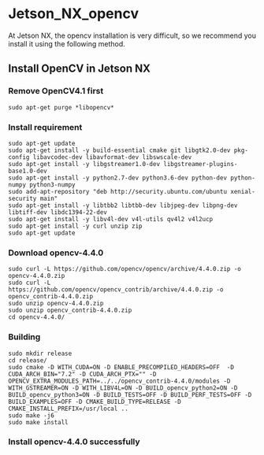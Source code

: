 # Jetson_NX_opencv

At Jetson NX, the opencv installation is very difficult, so we recommend you install it using the following method.

## Install OpenCV in Jetson NX

### Remove OpenCV4.1 first
```
sudo apt-get purge *libopencv*
```

### Install requirement
```
sudo apt-get update
sudo apt-get install -y build-essential cmake git libgtk2.0-dev pkg-config libavcodec-dev libavformat-dev libswscale-dev
sudo apt-get install -y libgstreamer1.0-dev libgstreamer-plugins-base1.0-dev
sudo apt-get install -y python2.7-dev python3.6-dev python-dev python-numpy python3-numpy
sudo add-apt-repository "deb http://security.ubuntu.com/ubuntu xenial-security main"
sudo apt-get install -y libtbb2 libtbb-dev libjpeg-dev libpng-dev libtiff-dev libdc1394-22-dev
sudo apt-get install -y libv4l-dev v4l-utils qv4l2 v4l2ucp
sudo apt-get install -y curl unzip zip
sudo apt-get update
```

### Download opencv-4.4.0
```
sudo curl -L https://github.com/opencv/opencv/archive/4.4.0.zip -o opencv-4.4.0.zip
sudo curl -L https://github.com/opencv/opencv_contrib/archive/4.4.0.zip -o opencv_contrib-4.4.0.zip
sudo unzip opencv-4.4.0.zip 
sudo unzip opencv_contrib-4.4.0.zip 
cd opencv-4.4.0/
```

### Building
```
sudo mkdir release
cd release/
sudo cmake -D WITH_CUDA=ON -D ENABLE_PRECOMPILED_HEADERS=OFF  -D CUDA_ARCH_BIN="7.2" -D CUDA_ARCH_PTX="" -D OPENCV_EXTRA_MODULES_PATH=../../opencv_contrib-4.4.0/modules -D WITH_GSTREAMER=ON -D WITH_LIBV4L=ON -D BUILD_opencv_python2=ON -D BUILD_opencv_python3=ON -D BUILD_TESTS=OFF -D BUILD_PERF_TESTS=OFF -D BUILD_EXAMPLES=OFF -D CMAKE_BUILD_TYPE=RELEASE -D CMAKE_INSTALL_PREFIX=/usr/local ..
sudo make -j6
sudo make install
```

### Install opencv-4.4.0 successfully
